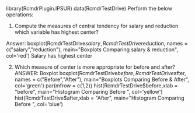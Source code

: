 library(RcmdrPlugin.IPSUR)
data(RcmdrTestDrive)
Perform the below operations:
1. Compute the measures of central tendency for salary and reduction which variable has highest center?

Answer:
boxplot(RcmdrTestDrive$salary, RcmdrTestDrive$reduction,
        names = c("salary","reduction"),
        main="Boxplots Comparing salary & reduction", 
        col='red')
Salary has highest center


2. Which measure of center is more appropriate for before and after?
ANSWER: Boxplot
boxplot(RcmdrTestDrive$before, RcmdrTestDrive$after,
        names = c("Before","After"),
        main="Boxplots Comparing Before & After", 
        col='green')
par(mfrow = c(1,2))
hist(RcmdrTestDrive$before,xlab = "before",
        main="Histogram Comparing Before ", 
        col='yellow')
hist(RcmdrTestDrive$after,xlab = "After",
     main="Histogram Comparing Before ", 
     col='blue')

